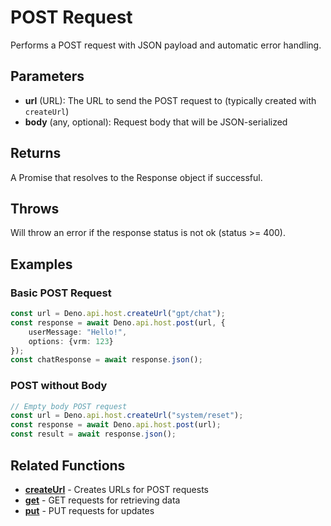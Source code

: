 # POST Request

Performs a POST request with JSON payload and automatic error handling.

## Parameters

- **url** (URL): The URL to send the POST request to (typically created with `createUrl`)
- **body** (any, optional): Request body that will be JSON-serialized

## Returns

A Promise that resolves to the Response object if successful.

## Throws

Will throw an error if the response status is not ok (status >= 400).

## Examples

### Basic POST Request

```typescript
const url = Deno.api.host.createUrl("gpt/chat");
const response = await Deno.api.host.post(url, {
    userMessage: "Hello!",
    options: {vrm: 123}
});
const chatResponse = await response.json();
```

### POST without Body

```typescript
// Empty body POST request
const url = Deno.api.host.createUrl("system/reset");
const response = await Deno.api.host.post(url);
const result = await response.json();
```

## Related Functions

- **[createUrl](./createUrl.md)** - Creates URLs for POST requests
- **[get](./get.md)** - GET requests for retrieving data
- **[put](./put.md)** - PUT requests for updates